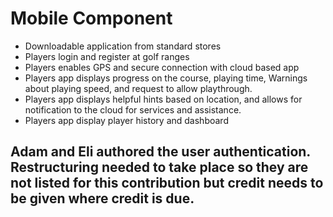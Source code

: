 # Mobile Component
* Downloadable application from standard stores
* Players login and register at golf ranges 
* Players enables GPS and secure connection with cloud based app
* Players app displays progress on the course, playing time, Warnings about playing speed, and
request to allow playthrough.
* Players app displays helpful hints based on location, and allows for notification to the cloud for
services and assistance.
* Players app display player history and dashboard
## Adam and Eli authored the user authentication. Restructuring needed to take place so they are not listed for this contribution but credit needs to be given where credit is due.
